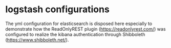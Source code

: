 # logstash configurations

The yml configuration for elasticsearch is disposed here especially to demonstrate how the ReadOnlyREST plugin (https://readonlyrest.com/) was configured to realize the kibana authentication through Shibboleth (https://www.shibboleth.net/).
